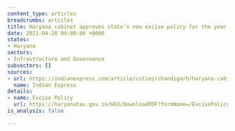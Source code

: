 ```yaml
---
content_type: articles
breadcrumbs: articles
title: Haryana cabinet approves state’s new excise policy for the year 2021-2022
date: 2021-04-28 04:00:00 +0000
states:
- Haryana
sectors:
- Infrastructure and Governance
subsectors: []
sources:
- url: https://indianexpress.com/article/cities/chandigarh/haryana-cabinet-approves-new-excise-policy-removes-covid-cess-7285721/
  name: Indian Express
details:
- name: Excise Policy
  url: https://haryanatax.gov.in/HEX/DownloadPDF?formName=/ExcisePolicy2021_22/Excise_Policy_2021_22_001.pdf
is_analysis: false

---
```

